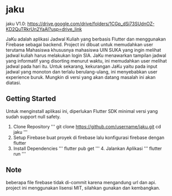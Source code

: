 # jaku

jaku V1.0: https://drive.google.com/drive/folders/1CGp_dSi73SUdnOZ-KD2QuTRkrUn2YaAl?usp=drive_link

JaKu adalah aplikasi Jadwal Kuliah yang berbasis Flutter dan menggunakan Firebase sebagai backend. Project ini dibuat untuk memudahkan user terutama Mahasiswa khususnya mahasiswa UIN SUKA yang ingin melihat jadwal kuliah harus melakukan login SIA. JaKu menawarkan tampilan jadwal yang informatif yang disorting menurut waktu, ini memudahkan user melihat jadwal pada hari itu. Untuk sekarang, kekurangan JaKu yaitu pada input jadwal yang monoton dan terlalu berulang-ulang, ini menyebabkan user experience buruk. Mungkin di versi yang akan datang masalah ini akan diatasi.

## Getting Started

Untuk menginstall aplikasi ini, diperlukan Flutter SDK minimal versi yang sudah support null safety.  

1. Clone Repository
    '''
    git clone https://github.com/username/jaku.git
    cd jaku
    '''
2. Setup Firebase
    buat proyek di firebase lalu konfigurasi firebase dengan flutter
3. Install Dependencies
    '''
    flutter pub get
    '''
    4. Jalankan Aplikasi
    '''
    flutter run
    '''

## Note
beberapa file firebase tidak di-commit karena mengandung url dan api.  
project ini menggunakan lisensi MIT, silahkan gunakan dan kembangkan.

